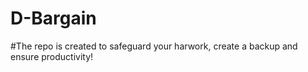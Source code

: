 # D-Bargain
#The repo is created to safeguard your harwork, create a backup and ensure productivity!
